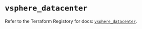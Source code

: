 # `vsphere_datacenter`

Refer to the Terraform Registory for docs: [`vsphere_datacenter`](https://registry.terraform.io/providers/hashicorp/vsphere/2.4.0/docs/resources/datacenter).
